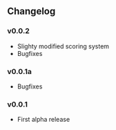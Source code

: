 ## Changelog

### v0.0.2
  * Slighty modified scoring system
  * Bugfixes

### v0.0.1a
  * Bugfixes

### v0.0.1
  * First alpha release
